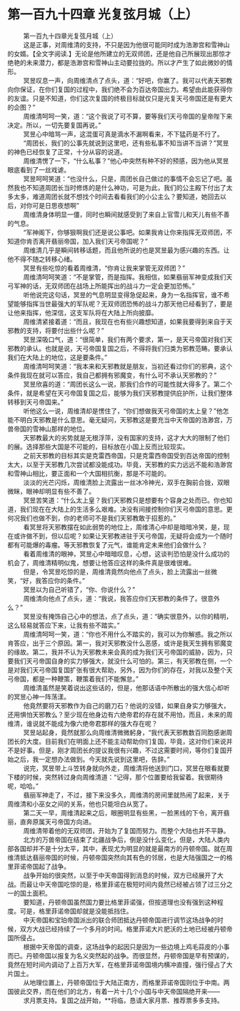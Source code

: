 <h1>第一百九十四章 光复弦月城（上）</h1>
<div id="content">&nbsp&nbsp&nbsp&nbsp&nbsp&nbsp&nbsp&nbsp
 第一百九十四章光复弦月城（上）
 <br/>&nbsp&nbsp&nbsp&nbsp&nbsp&nbsp&nbsp&nbsp
 这是正事，对周维清的支持，不只是因为他很可能同时成为浩渺宫和雪神山的女婿。【全文字阅读.】无论是他所建立的无双师团，还是他自己所展现出那惊才绝艳的未来潜力，都是浩渺宫和雪神山主动要拉拢的。所以才产生了如此微妙的情形。
 <br/>&nbsp&nbsp&nbsp&nbsp&nbsp&nbsp&nbsp&nbsp
 冥昱叹息一声，向周维清点了点头，道：“好吧，你赢了。我可以代表天邪教向你保证，在你们复国的过程中，我们绝不会为百达帝国出力。希望由此能获得你的友谊。只是不知道，你们这次复国的终极目标就仅只是光复天弓帝国还是有更大的企图？”
 <br/>&nbsp&nbsp&nbsp&nbsp&nbsp&nbsp&nbsp&nbsp
 周维清呵呵一笑，道：“这个我说了可不算，要等我们天弓帝国的皇帝陛下来决定。所以，一切先要复国再说。”
 <br/>&nbsp&nbsp&nbsp&nbsp&nbsp&nbsp&nbsp&nbsp
 冥昱心中暗骂一声，这混蛋可真是滴水不漏啊看来，不下猛药是不行了。
 <br/>&nbsp&nbsp&nbsp&nbsp&nbsp&nbsp&nbsp&nbsp
 “周团长，我们的公事先就说到这里吧，还有些私事不知当讲不当讲？”冥昱的神色已经恢复了正常，十分从容的说道。
 <br/>&nbsp&nbsp&nbsp&nbsp&nbsp&nbsp&nbsp&nbsp
 周维清愣了一下，“什么私事？”他心中突然有种不好的预感，因为他从冥昱眼底看到了一丝戏谑。
 <br/>&nbsp&nbsp&nbsp&nbsp&nbsp&nbsp&nbsp&nbsp
 冥昱呵呵笑道：“也没什么，只是，周团长自己做过的事情不会忘记了吧。虽然我也不知道周团长当时修炼的是什么神功，可是为此，我们的公主殿下付出了太多太多，难道周团长就不想找个时间去看看我们的小公主么？要知道，她回去以后，对你可是日思夜想啊”
 <br/>&nbsp&nbsp&nbsp&nbsp&nbsp&nbsp&nbsp&nbsp
 周维清身体明显一僵，同时也瞬间就感受到了来自上官雪儿和天儿有些不善的气息。
 <br/>&nbsp&nbsp&nbsp&nbsp&nbsp&nbsp&nbsp&nbsp
 “军神阁下，你够狠啊我们还是说公事吧。如果我肯让你来指挥无双师团，不知道你肯否离开翡丽帝国，加入我们天弓帝国呢？”
 <br/>&nbsp&nbsp&nbsp&nbsp&nbsp&nbsp&nbsp&nbsp
 周维清几乎是瞬间转移话题，而且他所说的也是冥昱最为感兴趣的东西。让他不得不随之转移心绪。
 <br/>&nbsp&nbsp&nbsp&nbsp&nbsp&nbsp&nbsp&nbsp
 冥昱有些吃惊的看着周维清，“你肯让我来掌管无双师团？”
 <br/>&nbsp&nbsp&nbsp&nbsp&nbsp&nbsp&nbsp&nbsp
 周维清呵呵笑道：“不是掌管，而是指挥。我相信，如果翡丽军神变成我们天弓军神的话，无双师团在战场上所能挥出的战斗力一定会更加恐怖。”
 <br/>&nbsp&nbsp&nbsp&nbsp&nbsp&nbsp&nbsp&nbsp
 听他说完这句话，冥昱的气息明显变得急促起来，身为一名指挥官，谁不希望能够指挥当世最强大的军队呢？无双师团恐怖的战斗力那天他已经看到了，要是让他来指挥，他深信，这支军队将在大陆上所向披靡。
 <br/>&nbsp&nbsp&nbsp&nbsp&nbsp&nbsp&nbsp&nbsp
 周维清紧接着道：“而且，我现在也有些兴趣想知道，如果我要得到来自于天邪教的支持，将要付出些什么呢？”
 <br/>&nbsp&nbsp&nbsp&nbsp&nbsp&nbsp&nbsp&nbsp
 冥昱深吸口气，道：“很简单，我们有两个要求，第一，是天弓帝国对我们天邪教的承认。也就是说，天弓帝国复国之后，不得将我们归类为邪教范畴。要承认我们在大陆上的地位，这是要条件。”
 <br/>&nbsp&nbsp&nbsp&nbsp&nbsp&nbsp&nbsp&nbsp
 周维清呵呵笑道：“我本来和天邪教就是朋友，当初还看过你们的邪典，这个条件我现在就可以答应，我自己都拥有邪魔变，有什么可不承认天邪教的？”
 <br/>&nbsp&nbsp&nbsp&nbsp&nbsp&nbsp&nbsp&nbsp
 冥昱欣喜的道：“周团长这么一说，那我们合作的可能性就大得多了。第二个条件，就是希望在天弓帝国复国之后，能够为我们天邪教提供庇护所，让我们整体转移到天弓帝国来。”
 <br/>&nbsp&nbsp&nbsp&nbsp&nbsp&nbsp&nbsp&nbsp
 听他这么一说，周维清却是愣住了，“你们想做我天弓帝国的太上皇？”他怎能不明白天邪教是什么意思。毫无疑问，天邪教这是要充当中天帝国的浩渺宫，万兽帝国的雪神山那样的地位。
 <br/>&nbsp&nbsp&nbsp&nbsp&nbsp&nbsp&nbsp&nbsp
 天邪教最大的劣势就是无根浮萍，没有国家的支持，这才大大的限制了他们的展。选择那些大国是不可能的，目标放在小国上反而比较现实。
 <br/>&nbsp&nbsp&nbsp&nbsp&nbsp&nbsp&nbsp&nbsp
 之前天邪教的目标其实是克雷西帝国，只是克雷西帝国受到百达帝国的控制太大，以至于天邪教几次尝试都没能成功。毕竟，天邪教的实力远远不能和浩渺宫和雪神山相比，要正面和一个大国相抗衡，那是不可能的。
 <br/>&nbsp&nbsp&nbsp&nbsp&nbsp&nbsp&nbsp&nbsp
 淡淡的光芒闪烁，周维清脸上流露出一丝冰冷神光，双手在胸前合拢，双眼微眯，眼神却明显有些不善了。
 <br/>&nbsp&nbsp&nbsp&nbsp&nbsp&nbsp&nbsp&nbsp
 冥昱苦笑道：“什么太上皇？我们天邪教只是想要有个容身之处而已。你也知道，我们现在在大陆上的生活多么艰难。决没有间接控制你们天弓帝国的意思。更何况我们也做不到，你的老师可不是我们天邪教敢于招惹的。”
 <br/>&nbsp&nbsp&nbsp&nbsp&nbsp&nbsp&nbsp&nbsp
 看冥昱将天邪教摆在如此弱势的地位上，周维清心中却是暗暗冷笑，是，现在或许做不到，但以后呢？如果让天邪教进驻于天弓帝国，无疑将会成为一个随时都有可能爆的毒瘤。等天邪教恢复了元气，谁能肯定未来他们会做什么？
 <br/>&nbsp&nbsp&nbsp&nbsp&nbsp&nbsp&nbsp&nbsp
 看着周维清的眼神，冥昱心中暗暗叹息，心想，这谈判恐怕是没什么成功的机会了，周维清精明似鬼，想要让他答应这样的条件真是很难很难。
 <br/>&nbsp&nbsp&nbsp&nbsp&nbsp&nbsp&nbsp&nbsp
 但是，令冥昱吃惊的是，周维清竟然向他点了点头，脸上流露出一丝微笑，“好，我答应你的条件。”
 <br/>&nbsp&nbsp&nbsp&nbsp&nbsp&nbsp&nbsp&nbsp
 冥昱以为自己听错了，“你、你说什么？”
 <br/>&nbsp&nbsp&nbsp&nbsp&nbsp&nbsp&nbsp&nbsp
 周维清向他点了点头，道：“我说，我答应你们天邪教的条件了。很意外么？”
 <br/>&nbsp&nbsp&nbsp&nbsp&nbsp&nbsp&nbsp&nbsp
 冥昱没有掩饰自己心中的想法，点了点头，道：“确实很意外，以你的精明，这么轻易就答应下来，让我有些不踏实。”
 <br/>&nbsp&nbsp&nbsp&nbsp&nbsp&nbsp&nbsp&nbsp
 周维清呵呵一笑，道：“你也不用什么不踏实的，我可以为你解惑。我之所以肯答应，出于三个原因。第一，我对天邪教没什么恶感，或许是我天生拥有邪魔变的缘故。第二，我并不认为天邪教未来会真的成为我们天弓帝国的威胁，因为，只要我们天弓帝国自身的实力够强大，就没什么可怕的。第三，有天邪教在侧，一个是对我们天弓帝国复国扩张有很大帮助，另外，因为你们的存在，对我以及整个天弓帝国，都是一种鞭策，鞭策着我们不能懈怠。”
 <br/>&nbsp&nbsp&nbsp&nbsp&nbsp&nbsp&nbsp&nbsp
 周维清虽然是笑着说出这些话的，但是，他那话语中所散出的强大信心却听的冥昱心神一阵荡漾。
 <br/>&nbsp&nbsp&nbsp&nbsp&nbsp&nbsp&nbsp&nbsp
 他竟然要将天邪教作为自己的磨刀石？他说的没错，如果自身实力够强大，还用惧怕天邪教么？至少现在他身边有六绝帝君的存在就不用怕，而且，未来的周维清，谁说就不能成为像六绝帝君那样的强大存在呢？
 <br/>&nbsp&nbsp&nbsp&nbsp&nbsp&nbsp&nbsp&nbsp
 冥昱站起身，竟然就那么向周维清微微躬身，“我代表天邪教数百同胞感谢周团长的大度。目前我们在明面上还不能主动帮助你们复国，毕竟，这对你们来说并不是好事。但是，刚才周团长的提议我很有兴趣，不过这需要时间，等你们复国开始之后，我一定想办法做到。今天就先说到这里吧，告辞。”
 <br/>&nbsp&nbsp&nbsp&nbsp&nbsp&nbsp&nbsp&nbsp
 说完，冥昱带上斗笠转身就向外走，周维清将他送到门口，冥昱在眼看就要下楼的时候，突然转过身向周维清道：“记得，那个位置要给我留着。我很期待呢，哈哈。”
 <br/>&nbsp&nbsp&nbsp&nbsp&nbsp&nbsp&nbsp&nbsp
 翡丽军神走了，不过，接下来没多久，周维清的房间里就热闹了起来，关于周维清和小巫女之间的关系，他也只能坦白从宽了。
 <br/>&nbsp&nbsp&nbsp&nbsp&nbsp&nbsp&nbsp&nbsp
 第二天一早，周维清起来之后，眼圈明显有些黑，一脸黑线的下令，离开翡丽，直奔原属天弓帝国方向进。
 <br/>&nbsp&nbsp&nbsp&nbsp&nbsp&nbsp&nbsp&nbsp
 周维清带着他的无双师团，开始为了复国而努力。而整个大陆也并不平静。
 <br/>&nbsp&nbsp&nbsp&nbsp&nbsp&nbsp&nbsp&nbsp
 北方的万兽帝国在结束了北疆战争后，倒是没什么变化，但是，大陆人类内部各国却并不是十分太平，其中，表现尤为明显的就是最南方的丹顿帝国。就在周维清抵达翡丽帝国的时候，丹顿帝国突然向其有色的邻居，也是大陆强国之一的格里菲诺帝国起了战争。
 <br/>&nbsp&nbsp&nbsp&nbsp&nbsp&nbsp&nbsp&nbsp
 战争开始的很突然，以至于中天帝国得到消息的时候，双方已经展开了大战。而最让中天帝国吃惊的是，格里菲诺在极短时间内竟然已经被占领了过三分之一的国土面积。
 <br/>&nbsp&nbsp&nbsp&nbsp&nbsp&nbsp&nbsp&nbsp
 要知道，丹顿帝国虽然国力要比格里菲诺强，但按道理也没有强到这种程度。可是，格里菲诺帝国却就是没能抵挡住。
 <br/>&nbsp&nbsp&nbsp&nbsp&nbsp&nbsp&nbsp&nbsp
 中天帝国和宝珀帝国派出的联合师团抵达丹顿帝国进行调节这场战争的时候，双方大战已经持续了一个多月的时间。格里菲诺大片肥沃的土地已经被丹顿帝国所侵占。
 <br/>&nbsp&nbsp&nbsp&nbsp&nbsp&nbsp&nbsp&nbsp
 根据中天帝国的调查，这场战争的起因只是因为一些边境上鸡毛蒜皮的小事而已。丹顿帝国以报复为名义突然起的战争。而很显然，丹顿帝国是早有预谋的，竟然在短时间内调动了上百万大军，在格里菲诺帝国境内横冲直撞，强行侵占了大片国土。
 <br/>&nbsp&nbsp&nbsp&nbsp&nbsp&nbsp&nbsp&nbsp
 从地理位置上，丹顿帝国位于大陆正南方，而格里菲诺帝国则位于中南。两国彼此交界，而在他们的北方，有着一片十几个小国与中天帝国隔绝开来——
 <br/>&nbsp&nbsp&nbsp&nbsp&nbsp&nbsp&nbsp&nbsp
 求月票支持。复国之战开始，**将临，恳请大家月票、推荐票多多支持。
 <br/>&nbsp&nbsp&nbsp&nbsp&nbsp&nbsp&nbsp&nbsp
 <br/>&nbsp&nbsp&nbsp&nbsp&nbsp&nbsp&nbsp&nbsp
</div>
